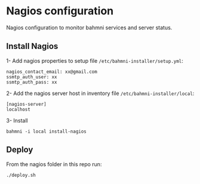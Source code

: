 # Nagios configuration
Nagios configuration to monitor bahmni services and server status.

## Install Nagios

1- Add nagios properties to setup file `/etc/bahmni-installer/setup.yml`:

```
nagios_contact_email: xx@gmail.com
ssmtp_auth_user: xx
ssmtp_auth_pass: xx
```

2- Add the nagios server host in inventory file `/etc/bahmni-installer/local`:

```
[nagios-server]
localhost
```

3- Install

```
bahmni -i local install-nagios
```

## Deploy

From the nagios folder in this repo run:

```
./deploy.sh
```
